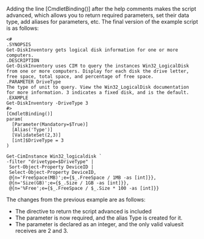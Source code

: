 
Adding the line [CmdletBinding()] after the help comments makes the script advanced, which allows you to return required parameters, set their data type, add aliases for parameters, etc.
The final version of the example script is as follows:
``` pwsh
<#
.SYNOPSIS
Get-DiskInventory gets logical disk information for one or more computers.
.DESCRIPTION
Get-DiskInventory uses CIM to query the instances Win32_LogicalDisk from one or more computers. Display for each disk the drive letter, free space, total space, and percentage of free space.
.PARAMETER DriveType
The type of unit to query. View the Win32_LogicalDisk documentation for more information. 3 indicates a fixed disk, and is the default.
.EXAMPLE
Get-DiskInventory -DriveType 3
#>
[CmdletBinding()]
param(
  [Parameter(Mandatory=$True)]
  [Alias('Type')]
  [ValidateSet(2,3)]
  [int]$DriveType = 3
)

Get-CimInstance Win32_logicaldisk `
-filter "drivetype=$DriveType" |
 Sort-Object-Property DeviceID |
 Select-Object-Property DeviceID,
 @{n='FreeSpace(MB)';e={$_.FreeSpace / 1MB -as [int]}},
 @{n='Size(GB)';e={$_.Size / 1GB -as [int]}},
 @{n='%Free';e={$_.FreeSpace / $_.Size * 100 -as [int]}}

```

The changes from the previous example are as follows:

+ The directive to return the script advanced is included
+ The parameter is now required, and the alias Type is created for it.
+ The parameter is declared as an integer, and the only valid values ​​it receives are 2 and 3.